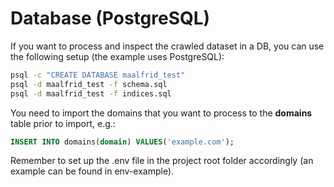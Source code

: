 # Database (PostgreSQL)

If you want to process and inspect the crawled dataset in a DB, you can use the following setup (the example uses PostgreSQL):

```bash
psql -c "CREATE DATABASE maalfrid_test"
psql -d maalfrid_test -f schema.sql
psql -d maalfrid_test -f indices.sql
```

You need to import the domains that you want to process to the __domains__ table prior to import, e.g.:

```sql
INSERT INTO domains(domain) VALUES('example.com');
```

Remember to set up the .env file in the project root folder accordingly (an example can be found in env-example).
